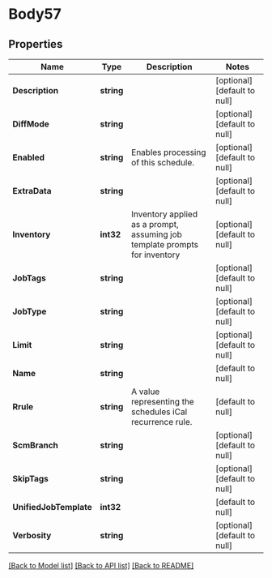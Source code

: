 # Body57

## Properties
Name | Type | Description | Notes
------------ | ------------- | ------------- | -------------
**Description** | **string** |  | [optional] [default to null]
**DiffMode** | **string** |  | [optional] [default to null]
**Enabled** | **string** | Enables processing of this schedule. | [optional] [default to null]
**ExtraData** | **string** |  | [optional] [default to null]
**Inventory** | **int32** | Inventory applied as a prompt, assuming job template prompts for inventory | [optional] [default to null]
**JobTags** | **string** |  | [optional] [default to null]
**JobType** | **string** |  | [optional] [default to null]
**Limit** | **string** |  | [optional] [default to null]
**Name** | **string** |  | [default to null]
**Rrule** | **string** | A value representing the schedules iCal recurrence rule. | [default to null]
**ScmBranch** | **string** |  | [optional] [default to null]
**SkipTags** | **string** |  | [optional] [default to null]
**UnifiedJobTemplate** | **int32** |  | [default to null]
**Verbosity** | **string** |  | [optional] [default to null]

[[Back to Model list]](../README.md#documentation-for-models) [[Back to API list]](../README.md#documentation-for-api-endpoints) [[Back to README]](../README.md)

